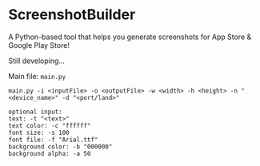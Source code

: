 # ScreenshotBuilder
A Python-based tool that helps you generate screenshots for App Store &amp; Google Play Store!

Still developing...

Main file: `main.py`

```
main.py -i <inputFile> -o <outputFile> -w <width> -h <height> -n "<device_name>" -d "<port/land>"

optional input:
text: -t "<text>"
text color: -c "ffffff"
font size: -s 100
font file: -f "Arial.ttf"
background color: -b "000000"
background alpha: -a 50
```

